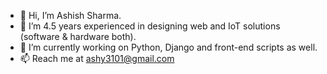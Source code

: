 - 👋 Hi, I’m Ashish Sharma.
- 👀 I’m 4.5 years experienced in designing web and IoT solutions  (software & hardware both).
- 🌱 I’m currently working on Python, Django and front-end scripts as well.
- 📫 Reach me at ashy3101@gmail.com

<!---
ashy3101/ashy3101 is a ✨ special ✨ repository because its `README.md` (this file) appears on your GitHub profile.
You can click the Preview link to take a look at your changes.
--->
